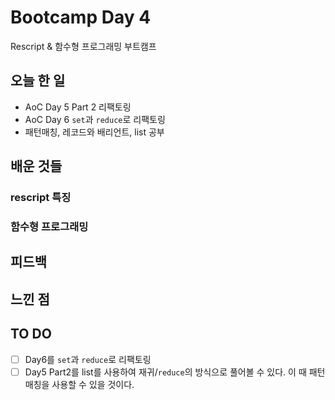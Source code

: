 # Bootcamp Day 4

Rescript & 함수형 프로그래밍 부트캠프

## 오늘 한 일
- AoC Day 5 Part 2 리팩토링
- AoC Day 6 `set`과 `reduce`로 리팩토링
- 패턴매칭, 레코드와 배리언트, list 공부

## 배운 것들

### rescript 특징

### 함수형 프로그래밍

## 피드백

## 느낀 점

## TO DO
- [ ] Day6를 `set`과 `reduce`로 리팩토링
- [ ] Day5 Part2를 list를 사용하여 재귀/`reduce`의 방식으로 풀어볼 수 있다. 이 때 패턴매칭을 사용할 수 있을 것이다.
